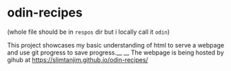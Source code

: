 # odin-recipes
(whole file should be in `respos` dir but i locally call it `odin`) 

This project showcases my basic understanding of 
html to serve a webpage and use git progress to save progress.__
__
The webpage is being hosted by gihub at https://slimtanjim.github.io/odin-recipes/ 


